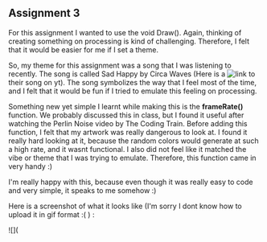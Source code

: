 ## Assignment 3

For this assignment I wanted to use the void Draw(). Again, thinking of creating something on processing is kind of challenging. Therefore, I felt that it would be easier for me if I set a theme.

So, my theme for this assignment was a song that I was listening to recently. The song is called Sad Happy by Circa Waves (Here is a ![link](https://www.youtube.com/watch?v=5_8MAhaoyVk) to their song on yt). The song symbolizes the way that I feel most of the time, and I felt that it would be fun if I tried to emulate this feeling on processing.


Something new yet simple I learnt while making this is the **frameRate()** function. We probably discussed this in class, but I found it useful after watching the Perlin Noise video by The Coding Train. Before adding this function, I felt that my artwork was really dangerous to look at. I found it really hard looking at it, because the random colors would generate at such a high rate, and it wasnt functional. I also did not feel like it matched the vibe or theme that I was trying to emulate. Therefore, this function came in very handy :)

I'm really happy with this, because even though it was really easy to code and very simple, it speaks to me somehow :)



Here is a screenshot of what it looks like (I'm sorry I dont know how to upload it in gif format :( ) :

![](
